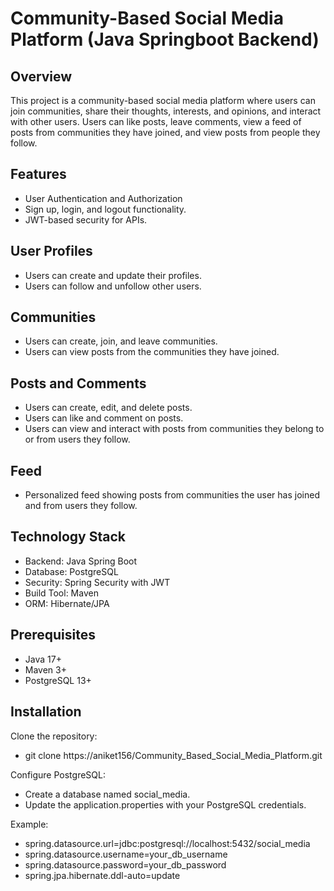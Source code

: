 # Community-Based Social Media Platform (Java Springboot Backend)
## Overview
This project is a community-based social media platform where users can join communities, share their thoughts, interests, and opinions, and interact with other users. Users can like posts, leave comments, view a feed of posts from communities they have joined, and view posts from people they follow.

## Features
- User Authentication and Authorization
- Sign up, login, and logout functionality.
- JWT-based security for APIs.

## User Profiles
- Users can create and update their profiles.
- Users can follow and unfollow other users.

## Communities
- Users can create, join, and leave communities.
- Users can view posts from the communities they have joined.

## Posts and Comments
- Users can create, edit, and delete posts.
- Users can like and comment on posts.
- Users can view and interact with posts from communities they belong to or from users they follow.

## Feed
- Personalized feed showing posts from communities the user has joined and from users they follow.

## Technology Stack
- Backend: Java Spring Boot
- Database: PostgreSQL
- Security: Spring Security with JWT
- Build Tool: Maven
- ORM: Hibernate/JPA

## Prerequisites
- Java 17+
- Maven 3+
- PostgreSQL 13+

## Installation
Clone the repository:
- git clone https://aniket156/Community_Based_Social_Media_Platform.git

Configure PostgreSQL:
- Create a database named social_media.
- Update the application.properties with your PostgreSQL credentials.

Example:
- spring.datasource.url=jdbc:postgresql://localhost:5432/social_media
- spring.datasource.username=your_db_username
- spring.datasource.password=your_db_password
- spring.jpa.hibernate.ddl-auto=update
